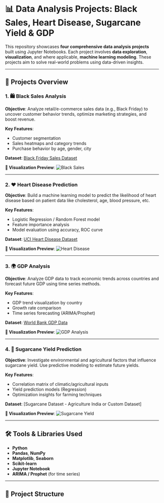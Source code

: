  # 📊 Data Analysis Projects: Black Sales, Heart Disease, Sugarcane Yield & GDP

This repository showcases **four comprehensive data analysis projects** built using Jupyter Notebooks. Each project involves **data exploration**, **visualization**, and where applicable, **machine learning modeling**. These projects aim to solve real-world problems using data-driven insights.

---

## 🔖 Projects Overview

### 1. 🛍️ Black Sales Analysis

**Objective**: Analyze retail/e-commerce sales data (e.g., Black Friday) to uncover customer behavior trends, optimize marketing strategies, and boost revenue.

**Key Features**:
- Customer segmentation
- Sales heatmaps and category trends
- Purchase behavior by age, gender, city

**Dataset**: [Black Friday Sales Dataset](https://www.kaggle.com/datasets/sdolezel/black-friday)

**📸 Visualization Preview**:
![Black Sales](images/black_sales.png)

---

### 2. ❤️ Heart Disease Prediction

**Objective**: Build a machine learning model to predict the likelihood of heart disease based on patient data like cholesterol, age, blood pressure, etc.

**Key Features**:
- Logistic Regression / Random Forest model
- Feature importance analysis
- Model evaluation using accuracy, ROC curve

**Dataset**: [UCI Heart Disease Dataset](https://www.kaggle.com/datasets/johnsmith88/heart-disease-dataset)

**📸 Visualization Preview**:
![Heart Disease](images/heart_disease.png)

---

### 3. 🌍 GDP Analysis

**Objective**: Analyze GDP data to track economic trends across countries and forecast future GDP using time series methods.

**Key Features**:
- GDP trend visualization by country
- Growth rate comparison
- Time series forecasting (ARIMA/Prophet)

**Dataset**: [World Bank GDP Data](https://data.worldbank.org/indicator/NY.GDP.MKTP.CD)

**📸 Visualization Preview**:
![GDP Analysis](images/gdp_analysis.png)

---

### 4. 🌾 Sugarcane Yield Prediction

**Objective**: Investigate environmental and agricultural factors that influence sugarcane yield. Use predictive modeling to estimate future yields.

**Key Features**:
- Correlation matrix of climatic/agricultural inputs
- Yield prediction models (Regression)
- Optimization insights for farming techniques

**Dataset**: [Sugarcane Dataset - Agriculture India or Custom Dataset]

**📸 Visualization Preview**:
![Sugarcane Yield](images/sugar_yield.png)

---

## 🛠️ Tools & Libraries Used

- **Python**
- **Pandas**, **NumPy**
- **Matplotlib**, **Seaborn**
- **Scikit-learn**
- **Jupyter Notebook**
- **ARIMA / Prophet** (for time series)

---

## 📁 Project Structure

